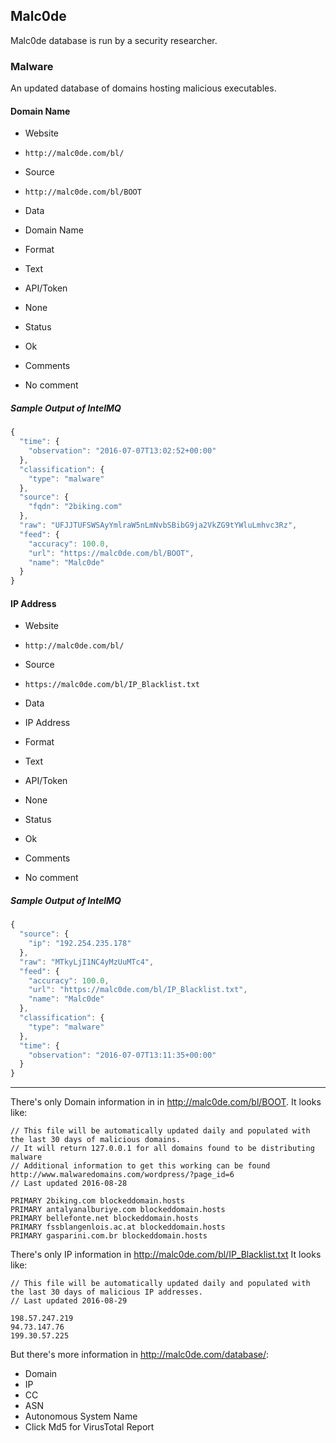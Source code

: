 ## Malc0de

Malc0de database is run by a security researcher.

### Malware

An updated database of domains hosting malicious executables.

#### Domain Name
>
* Website
 - `http://malc0de.com/bl/`
* Source
 - `http://malc0de.com/bl/BOOT`
* Data
 - Domain Name
* Format
 - Text
* API/Token
 - None
* Status
 - Ok
* Comments
 - No comment

##### Sample Output of IntelMQ

```javascript
{
  "time": {
    "observation": "2016-07-07T13:02:52+00:00"
  },
  "classification": {
    "type": "malware"
  },
  "source": {
    "fqdn": "2biking.com"
  },
  "raw": "UFJJTUFSWSAyYmlraW5nLmNvbSBibG9ja2VkZG9tYWluLmhvc3Rz",
  "feed": {
    "accuracy": 100.0,
    "url": "https://malc0de.com/bl/BOOT",
    "name": "Malc0de"
  }
}
```

#### IP Address
>
* Website
 - `http://malc0de.com/bl/`
* Source
 - `https://malc0de.com/bl/IP_Blacklist.txt`
* Data
 - IP Address
* Format
 - Text
* API/Token
 - None
* Status
 - Ok
* Comments
 - No comment

##### Sample Output of IntelMQ

```javascript
{
  "source": {
    "ip": "192.254.235.178"
  },
  "raw": "MTkyLjI1NC4yMzUuMTc4",
  "feed": {
    "accuracy": 100.0,
    "url": "https://malc0de.com/bl/IP_Blacklist.txt",
    "name": "Malc0de"
  },
  "classification": {
    "type": "malware"
  },
  "time": {
    "observation": "2016-07-07T13:11:35+00:00"
  }
}
```

----

There's only Domain information in  in http://malc0de.com/bl/BOOT. It looks like:

    // This file will be automatically updated daily and populated with the last 30 days of malicious domains.
    // It will return 127.0.0.1 for all domains found to be distributing malware
    // Additional information to get this working can be found http://www.malwaredomains.com/wordpress/?page_id=6
    // Last updated 2016-08-28  

    PRIMARY 2biking.com blockeddomain.hosts
    PRIMARY antalyanalburiye.com blockeddomain.hosts
    PRIMARY bellefonte.net blockeddomain.hosts
    PRIMARY fssblangenlois.ac.at blockeddomain.hosts
    PRIMARY gasparini.com.br blockeddomain.hosts

There's only IP information in http://malc0de.com/bl/IP_Blacklist.txt
It looks like:

	// This file will be automatically updated daily and populated with the last 30 days of malicious IP addresses.
	// Last updated 2016-08-29	

	198.57.247.219
	94.73.147.76
	199.30.57.225

But there's more information in http://malc0de.com/database/:

* Domain
* IP
* CC
* ASN
* Autonomous System Name
* Click Md5 for VirusTotal Report